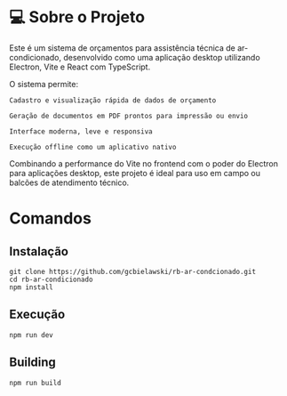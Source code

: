 # 💻 Sobre o Projeto

Este é um sistema de orçamentos para assistência técnica de ar-condicionado, desenvolvido como uma aplicação desktop utilizando Electron, Vite e React com TypeScript.

O sistema permite:

    Cadastro e visualização rápida de dados de orçamento

    Geração de documentos em PDF prontos para impressão ou envio

    Interface moderna, leve e responsiva

    Execução offline como um aplicativo nativo

Combinando a performance do Vite no frontend com o poder do Electron para aplicações desktop, este projeto é ideal para uso em campo ou balcões de atendimento técnico.


# Comandos

## Instalação 
    git clone https://github.com/gcbielawski/rb-ar-condcionado.git
    cd rb-ar-condicionado
    npm install

## Execução
    npm run dev

## Building
    npm run build
